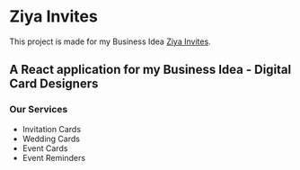 # Ziya Invites

This project is made for my Business Idea [Ziya Invites](https://ziya-invites.netlify.app/).


## A React application for my Business Idea - Digital Card Designers


### Our Services
- Invitation Cards
- Wedding Cards
- Event Cards
- Event Reminders
